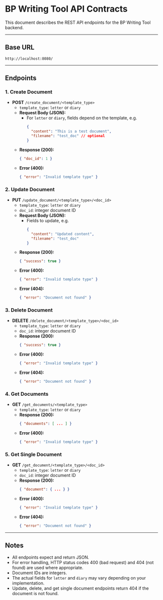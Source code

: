 # BP Writing Tool API Contracts

This document describes the REST API endpoints for the BP Writing Tool backend.

---

## Base URL

    http://localhost:8080/

---

## Endpoints

### 1. Create Document
- **POST** `/create_document/<template_type>`
  - `template_type`: `letter` or `diary`
  - **Request Body (JSON):**
    - For `letter` or `diary`, fields depend on the template, e.g.
      ```json
      {
        "content": "This is a test document",
        "filename": "test_doc" // optional
      }
      ```
  - **Response (200):**
    ```json
    { "doc_id": 1 }
    ```
  - **Error (400):**
    ```json
    { "error": "Invalid template type" }
    ```

### 2. Update Document
- **PUT** `/update_document/<template_type>/<doc_id>`
  - `template_type`: `letter` or `diary`
  - `doc_id`: integer document ID
  - **Request Body (JSON):**
    - Fields to update, e.g.
      ```json
      {
        "content": "Updated content",
        "filename": "test_doc"
      }
      ```
  - **Response (200):**
    ```json
    { "success": true }
    ```
  - **Error (400):**
    ```json
    { "error": "Invalid template type" }
    ```
  - **Error (404):**
    ```json
    { "error": "Document not found" }
    ```

### 3. Delete Document
- **DELETE** `/delete_document/<template_type>/<doc_id>`
  - `template_type`: `letter` or `diary`
  - `doc_id`: integer document ID
  - **Response (200):**
    ```json
    { "success": true }
    ```
  - **Error (400):**
    ```json
    { "error": "Invalid template type" }
    ```
  - **Error (404):**
    ```json
    { "error": "Document not found" }
    ```

### 4. Get Documents
- **GET** `/get_documents/<template_type>`
  - `template_type`: `letter` or `diary`
  - **Response (200):**
    ```json
    { "documents": [ ... ] }
    ```
  - **Error (400):**
    ```json
    { "error": "Invalid template type" }
    ```

### 5. Get Single Document
- **GET** `/get_document/<template_type>/<doc_id>`
  - `template_type`: `letter` or `diary`
  - `doc_id`: integer document ID
  - **Response (200):**
    ```json
    { "document": { ... } }
    ```
  - **Error (400):**
    ```json
    { "error": "Invalid template type" }
    ```
  - **Error (404):**
    ```json
    { "error": "Document not found" }
    ```

---

## Notes
- All endpoints expect and return JSON.
- For error handling, HTTP status codes 400 (bad request) and 404 (not found) are used where appropriate.
- Document IDs are integers.
- The actual fields for `letter` and `diary` may vary depending on your implementation.
- Update, delete, and get single document endpoints return 404 if the document is not found. 